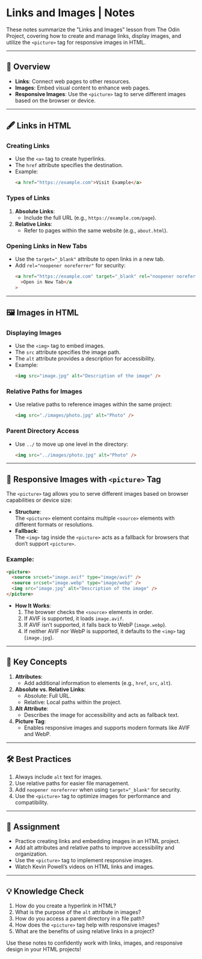 # Links and Images | Notes

These notes summarize the "Links and Images" lesson from The Odin Project, covering how to create and manage links, display images, and utilize the `<picture>` tag for responsive images in HTML.

---

## 📜 Overview

- **Links**: Connect web pages to other resources.
- **Images**: Embed visual content to enhance web pages.
- **Responsive Images**: Use the `<picture>` tag to serve different images based on the browser or device.

---

## 🖋️ Links in HTML

### Creating Links

- Use the `<a>` tag to create hyperlinks.
- The `href` attribute specifies the destination.
- Example:
  ```html
  <a href="https://example.com">Visit Example</a>
  ```

### Types of Links

1. **Absolute Links**:
   - Include the full URL (e.g., `https://example.com/page`).
2. **Relative Links**:
   - Refer to pages within the same website (e.g., `about.html`).

### Opening Links in New Tabs

- Use the `target="_blank"` attribute to open links in a new tab.
- Add `rel="noopener noreferrer"` for security:
  ```html
  <a href="https://example.com" target="_blank" rel="noopener noreferrer"
    >Open in New Tab</a
  >
  ```

---

## 🖼️ Images in HTML

### Displaying Images

- Use the `<img>` tag to embed images.
- The `src` attribute specifies the image path.
- The `alt` attribute provides a description for accessibility.
- Example:
  ```html
  <img src="image.jpg" alt="Description of the image" />
  ```

### Relative Paths for Images

- Use relative paths to reference images within the same project:
  ```html
  <img src="./images/photo.jpg" alt="Photo" />
  ```

### Parent Directory Access

- Use `../` to move up one level in the directory:
  ```html
  <img src="../images/photo.jpg" alt="Photo" />
  ```

---

## 🌟 Responsive Images with `<picture>` Tag

The `<picture>` tag allows you to serve different images based on browser capabilities or device size:

- **Structure**:  
  The `<picture>` element contains multiple `<source>` elements with different formats or resolutions.
- **Fallback**:  
  The `<img>` tag inside the `<picture>` acts as a fallback for browsers that don’t support `<picture>`.

### Example:

```html
<picture>
  <source srcset="image.avif" type="image/avif" />
  <source srcset="image.webp" type="image/webp" />
  <img src="image.jpg" alt="Description of the image" />
</picture>
```

- **How It Works**:
  1. The browser checks the `<source>` elements in order.
  2. If AVIF is supported, it loads `image.avif`.
  3. If AVIF isn’t supported, it falls back to WebP (`image.webp`).
  4. If neither AVIF nor WebP is supported, it defaults to the `<img>` tag (`image.jpg`).

---

## 🔄 Key Concepts

1. **Attributes**:
   - Add additional information to elements (e.g., `href`, `src`, `alt`).
2. **Absolute vs. Relative Links**:
   - Absolute: Full URL.
   - Relative: Local paths within the project.
3. **Alt Attribute**:
   - Describes the image for accessibility and acts as fallback text.
4. **Picture Tag**:
   - Enables responsive images and supports modern formats like AVIF and WebP.

---

## 🛠️ Best Practices

1. Always include `alt` text for images.
2. Use relative paths for easier file management.
3. Add `noopener noreferrer` when using `target="_blank"` for security.
4. Use the `<picture>` tag to optimize images for performance and compatibility.

---

## 🎯 Assignment

- Practice creating links and embedding images in an HTML project.
- Add alt attributes and relative paths to improve accessibility and organization.
- Use the `<picture>` tag to implement responsive images.
- Watch Kevin Powell’s videos on HTML links and images.

---

## 💡 Knowledge Check

1. How do you create a hyperlink in HTML?
2. What is the purpose of the `alt` attribute in images?
3. How do you access a parent directory in a file path?
4. How does the `<picture>` tag help with responsive images?
5. What are the benefits of using relative links in a project?

Use these notes to confidently work with links, images, and responsive design in your HTML projects!
